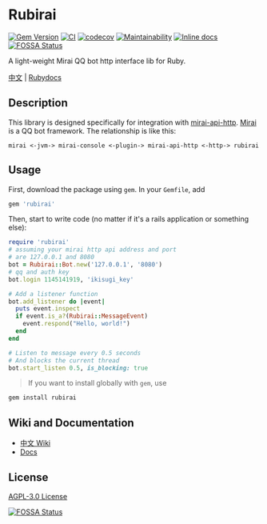 # Rubirai

[![Gem Version](https://badge.fury.io/rb/rubirai.svg)](https://rubygems.org/gems/rubirai)
[![CI](https://github.com/Shimogawa/rubirai/actions/workflows/CI.yml/badge.svg?branch=master)](https://github.com/Shimogawa/rubirai/actions/workflows/CI.yml)
[![codecov](https://codecov.io/gh/Shimogawa/rubirai/branch/master/graph/badge.svg?token=OVUVEWFPKY)](https://codecov.io/gh/Shimogawa/rubirai)
[![Maintainability](https://api.codeclimate.com/v1/badges/9a9d8c887e5deb601e1e/maintainability)](https://codeclimate.com/github/Shimogawa/rubirai/maintainability)
[![Inline docs](http://inch-ci.org/github/shimogawa/rubirai.svg?branch=master)](http://inch-ci.org/github/shimogawa/rubirai)
[![FOSSA Status](https://app.fossa.com/api/projects/git%2Bgithub.com%2FShimogawa%2Frubirai.svg?type=shield)](https://app.fossa.com/projects/git%2Bgithub.com%2FShimogawa%2Frubirai?ref=badge_shield)

A light-weight Mirai QQ bot http interface lib for Ruby.

[中文][wiki] | [Rubydocs][rubydocs]

## Description

This library is designed specifically for integration with [mirai-api-http].
[Mirai][mirai] is a QQ bot framework. The relationship is like this:

```
mirai <-jvm-> mirai-console <-plugin-> mirai-api-http <-http-> rubirai
```

[mirai-api-http]: https://github.com/project-mirai/mirai-api-http
[mirai]: https://github.com/mamoe/mirai

## Usage

First, download the package using `gem`. In your `Gemfile`, add

```ruby
gem 'rubirai'
```

Then, start to write code (no matter if it's a rails application or something else):

```ruby
require 'rubirai'
# assuming your mirai http api address and port
# are 127.0.0.1 and 8080
bot = Rubirai::Bot.new('127.0.0.1', '8080')
# qq and auth key
bot.login 1145141919, 'ikisugi_key'

# Add a listener function
bot.add_listener do |event|
  puts event.inspect
  if event.is_a?(Rubirai::MessageEvent)
    event.respond("Hello, world!")
  end
end

# Listen to message every 0.5 seconds
# And blocks the current thread
bot.start_listen 0.5, is_blocking: true
```

> If you want to install globally with `gem`, use

```bash
gem install rubirai 
```

## Wiki and Documentation

- [中文 Wiki][wiki]
- [Docs][rubydocs]


## License

[AGPL-3.0 License][license]

[![FOSSA Status](https://app.fossa.com/api/projects/git%2Bgithub.com%2FShimogawa%2Frubirai.svg?type=large)](https://app.fossa.com/projects/git%2Bgithub.com%2FShimogawa%2Frubirai?ref=badge_large)


[wiki]: https://github.com/Shimogawa/rubirai/wiki
[rubydocs]: https://www.rebuild.moe/rubirai/
[license]: LICENSE
